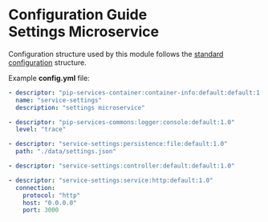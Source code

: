 # Configuration Guide <br/> Settings Microservice

Configuration structure used by this module follows the 
[standard configuration](https://github.com/pip-services/pip-services/blob/master/usage/Configuration.md) 
structure.

Example **config.yml** file:

```yaml
- descriptor: "pip-services-container:container-info:default:default:1.0"
  name: "service-settings"
  description: "settings microservice"

- descriptor: "pip-services-commons:logger:console:default:1.0"
  level: "trace"

- descriptor: "service-settings:persistence:file:default:1.0"
  path: "./data/settings.json"

- descriptor: "service-settings:controller:default:default:1.0"

- descriptor: "service-settings:service:http:default:1.0"
  connection:
    protocol: "http"
    host: "0.0.0.0"
    port: 3000
```
